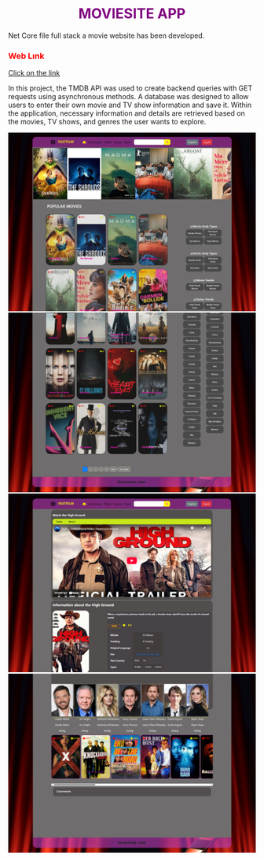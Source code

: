 

<h1 style="text-align:center;color:purple">MOVIESITE APP</h1>
<p>Net Core file full stack a movie website has been developed.</p>
<h3 style="color:red">Web Lınk</h3>
<a href="">Click on the link</a>
<p>In this project, the TMDB API was used to create backend queries with GET requests using asynchronous methods. A database was designed to allow users to enter their own movie and TV show information and save it. Within the application, necessary information and details are retrieved based on the movies, TV shows, and genres the user wants to explore.</p>

<div style="text-align:center">
    <img src="AppImage/MainPage1.png" alt="" width="600" height="auto">
    <img src="AppImage/MainPage2.png" alt="" width="600" height="auto">
    <img src="AppImage/DetailPage1.png" alt="" width="600" height="auto">
    <img src="AppImage/DetailPage2.png" alt="" width="600" height="auto">
</div>
